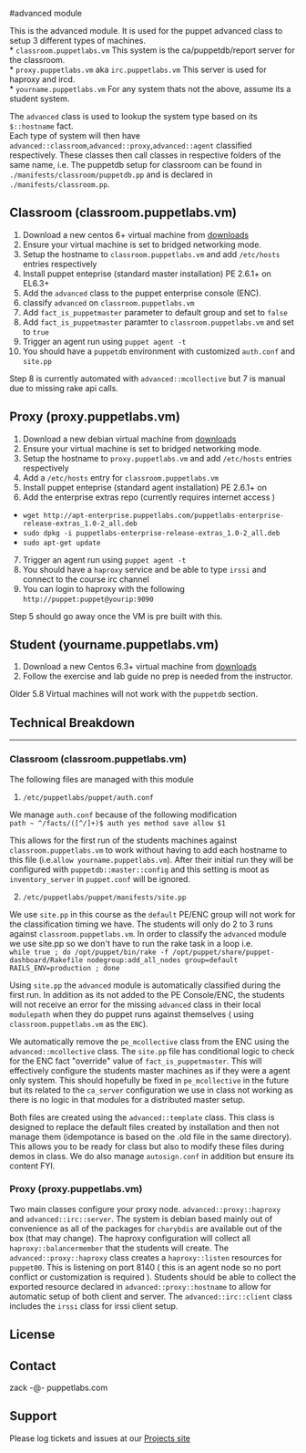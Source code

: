 #advanced module

This is the advanced module. It is used for the puppet advanced class to setup 3 different types of machines.  
    * `classroom.puppetlabs.vm` This system is the ca/puppetdb/report server for the classroom.  
    * `proxy.puppetlabs.vm` aka `irc.puppetlabs.vm` This server is used for haproxy and ircd.  
    * `yourname.puppetlabs.vm` For any system thats not the above, assume its a student system.  

The `advanced` class is used to lookup the system type based on its `$::hostname` fact.  
Each type of system will then have `advanced::classroom`,`advanced::proxy`,`advanced::agent` classified respectively. These classes then call classes in respective folders of the same name, i.e. The puppetdb setup for classroom can be found in `./manifests/classroom/puppetdb.pp` and is declared in `./manifests/classroom.pp`.

## Classroom (classroom.puppetlabs.vm)
1. Download a new centos 6+ virtual machine from [downloads](http://downloads.puppetlabs.vm)
2. Ensure your virtual machine is set to bridged networking mode.
3. Setup the hostname to `classroom.puppetlabs.vm` and add `/etc/hosts` entries respectively
4. Install puppet enteprise (standard master installation) PE 2.6.1+ on EL6.3+
5. Add the `advanced` class to the puppet enterprise console (ENC).
6. classify `advanced` on `classroom.puppetlabs.vm`
7. Add `fact_is_puppetmaster` parameter to default group and set to `false`
8. Add `fact_is_puppetmaster` paramter to `classroom.puppetlabs.vm` and set to `true`
9. Trigger an agent run using `puppet agent -t`
10. You should have a `puppetdb` environment with customized `auth.conf` and `site.pp`

Step 8 is currently automated with `advanced::mcollective` but 7 is manual due to missing rake api calls.

## Proxy (proxy.puppetlabs.vm)
1. Download a new debian virtual machine from [downloads](http://downloads.puppetlabs.vm)
2. Ensure your virtual machine is set to bridged networking mode.
3. Setup the hostname to `proxy.puppetlabs.vm` and add `/etc/hosts` entries respectively
4. Add a `/etc/hosts` entry for `classroom.puppetlabs.vm`
5. Install puppet enteprise (standard agent installation) PE 2.6.1+ on
6. Add the enterprise extras repo (currently requires internet access )
 * `wget http://apt-enterprise.puppetlabs.com/puppetlabs-enterprise-release-extras_1.0-2_all.deb`  
 * `sudo dpkg -i puppetlabs-enterprise-release-extras_1.0-2_all.deb`  
 * `sudo apt-get update`  
7. Trigger an agent run using `puppet agent -t`
8. You should have a `haproxy` service and be able to type `irssi` and connect to the course irc channel
9. You can login to haproxy with the following  `http://puppet:puppet@yourip:9090`

Step 5 should go away once the VM is pre built with this.

## Student (yourname.puppetlabs.vm)
1. Download a new Centos 6.3+ virtual machine from [downloads](http://downloads.puppetlabs.vm)
2. Follow the exercise and lab guide no prep is needed from the instructor.

Older 5.8 Virtual machines will not work with the `puppetdb` section.


## Technical Breakdown
***

### Classroom (classroom.puppetlabs.vm) 
The following files are managed with this module
1. `/etc/puppetlabs/puppet/auth.conf`

We manage `auth.conf` because of the following modification  
`path ~ ^/facts/([^/]+)$
auth yes
method save
allow $1
`  

This allows for the first run of the students machines against `classroom.puppetlabs.vm` to work without having to add each hostname to this file (i.e.`allow yourname.puppetlabs.vm`). After their initial run they will be configured with `puppetdb::master::config` and this setting is moot as `inventory_server` in `puppet.conf` will be ignored.


2. `/etc/puppetlabs/puppet/manifests/site.pp`

We use `site.pp` in this course as the `default` PE/ENC group will not work for the classification timing we have. The students will only do 2 to 3 runs against `classroom.puppetlabs.vm`. In order to classify the `advanced` module we use site.pp so we don't have to run the rake task in a loop i.e.  
`while true ; do /opt/puppet/bin/rake -f /opt/puppet/share/puppet-dashboard/Rakefile nodegroup:add_all_nodes group=default RAILS_ENV=production ; done`  

Using `site.pp` the `advanced` module is automatically classified during the first run. In addition as its not added to the PE Console/ENC, the students will not receive an error for the missing `advanced` class in their local `modulepath` when they do puppet runs against themselves ( using `classroom.puppetlabs.vm` as the `ENC`).

We automatically remove the `pe_mcollective` class from the ENC using the `advanced::mcollective` class. The `site.pp` file has conditional logic to check for the ENC fact "override" value of `fact_is_puppetmaster`. This will effectively configure the students master machines as if they were a agent only system. This should hopefully be fixed in `pe_mcollective` in the future but its related to the `ca_server` configuration we use in class not working as there is no logic in that modules for a distributed master setup.

Both files are created using the `advanced::template` class. This class is designed to replace the default files created by installation and then not manage them (idempotance is based on the .old file in the same directory). This allows you to be ready for class but also to modify these files during demos in class. We do also manage `autosign.conf` in addition but ensure its content FYI.

### Proxy (proxy.puppetlabs.vm)
Two main classes configure your proxy node. `advanced::proxy::haproxy` and `advanced::irc::server`. The system is debian based mainly out of convenience as all of the packages for `charybdis` are available out of the box (that may change). The haproxy configuration will collect all `haproxy::balancermember` that the students will create. The `advanced::proxy::haproxy` class creates a `haproxy::listen` resources for `puppet00`. This is listening on port 8140 ( this is an agent node so no port conflict or customization is required ). Students should be able to collect the exported resource declared in `advanced::proxy::hostname` to allow for automatic setup of both client and server. The `advanced::irc::client` class includes the `irssi` class for irssi client setup.

License
-------


Contact
-------
zack -@- puppetlabs.com

Support
-------

Please log tickets and issues at our [Projects site](http://projects.puppetlabs.com/projects/puppet-advanced/issues/new)
